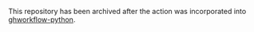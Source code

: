 
This repository has been archived after the action was incorporated
into [ghworkflow-python].

[ghworkflow-python]: https://github.com/lpenz/ghworkflow-python/
